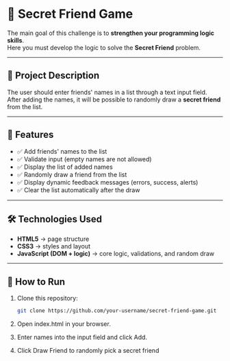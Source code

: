 # 🎁 Secret Friend Game

The main goal of this challenge is to **strengthen your programming logic skills**.  
Here you must develop the logic to solve the **Secret Friend** problem.

---

## 🧩 Project Description
The user should enter friends' names in a list through a text input field.  
After adding the names, it will be possible to randomly draw a **secret friend** from the list.

---

## 🎯 Features
- ✅ Add friends' names to the list  
- ✅ Validate input (empty names are not allowed)  
- ✅ Display the list of added names  
- ✅ Randomly draw a friend from the list  
- ✅ Display dynamic feedback messages (errors, success, alerts)  
- ✅ Clear the list automatically after the draw  

---

## 🛠️ Technologies Used
- **HTML5** → page structure  
- **CSS3** → styles and layout  
- **JavaScript (DOM + logic)** → core logic, validations, and random draw  

---

## 🚀 How to Run
1. Clone this repository:
   ```bash
   git clone https://github.com/your-username/secret-friend-game.git
2. Open index.html in your browser.

3. Enter names into the input field and click Add.

4. Click Draw Friend to randomly pick a secret friend
